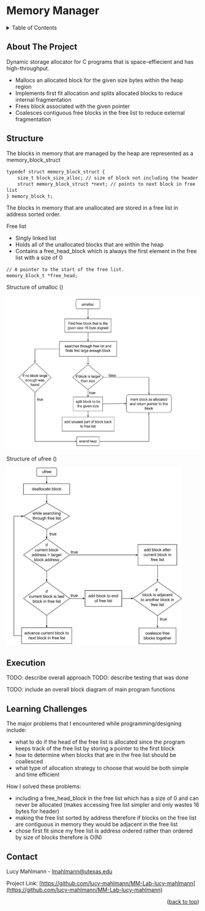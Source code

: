 # Memory Manager

<!-- TABLE OF CONTENTS -->
<details>
  <summary>Table of Contents</summary>
  <ol>
    <li>
      <a href="#about-the-project">About The Project</a>
    </li>
    <li><a href="#structure">Structure</a></li>
    <li><a href="#execution">Execution</a></li>
    <li><a href="#learning-challenges">Learning Challenges</a></li>
    <li><a href="#contact">Contact</a></li>
  </ol>
</details>


 
<!-- ABOUT THE PROJECT -->
## About The Project

Dynamic storage allocator for C programs that is space-effiecient and has high-throughput.

* Mallocs an allocated block for the given size bytes within the heap region
* Implements first fit allocation and splits allocated blocks to reduce internal fragmentation
* Frees block associated with the given pointer 
* Coalesces contiguous free blocks in the free list to reduce external fragmentation

<!-- STRUCTURE -->
## Structure

The blocks in memory that are managed by the heap are represented as a memory_block_struct

```
typedef struct memory_block_struct {
    size_t block_size_alloc; // size of block not including the header
    struct memory_block_struct *next; // points to next block in free list
} memory_block_t;
```
The blocks in memory that are unallocated are stored in a free list in address sorted order. 

Free list
* Singly linked list
* Holds all of the unallocated blocks that are within the heap
* Contains a free_head_block which is always the first element in the free list with a size of 0

```
// A pointer to the start of the free list.
memory_block_t *free_head;
```
Structure of umalloc ()

<img
  src="umalloc-block-diagram.jpg"
  style="display: inline-block; margin: 0 auto; width: 530px; height: 400px">

Structure of ufree ()

<img
  src="ufree-block-diagram.jpg"
  style="display: inline-block; margin: 0 auto; width: 458px; height: 466px">

<!-- EXECUTION -->
## Execution

TODO: describe overall approach
TODO: describe testing that was done

TODO: include an overall block diagram of main program functions


<!-- LEARNING CHALLENGES -->
## Learning Challenges

The major problems that I encountered while programming/designing include:
* what to do if the head of the free list is allocated since the program keeps track of the free list by storing a pointer to the first block
* how to determine when blocks that are in the free list should be coallesced
* what type of allocation strategy to choose that would be both simple and time efficient

How I solved these problems:
* including a free_head_block in the free list which has a size of 0 and can never be allocated (makes accessing free list simpler and only wastes 16 bytes for header)
* making the free list sorted by address therefore if blocks on the free list are contiguous in memory they would be adjacent in the free list
* chose first fit since my free list is address ordered rather than ordered by size of blocks therefore is O(N)

<!-- CONTACT -->
## Contact

Lucy Mahlmann - lmahlmann@utexas.edu

Project Link: [https://github.com/lucy-mahlmann/MM-Lab-lucy-mahlmann](https://github.com/lucy-mahlmann/MM-Lab-lucy-mahlmann)

<p align="right">(<a href="#readme-top">back to top</a>)</p>

